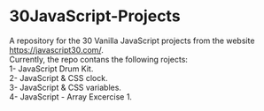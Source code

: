 # 30JavaScript-Projects
A repository for the 30 Vanilla JavaScript projects from the website https://javascript30.com/.  
Currently, the repo contans the following rojects:  
1- JavaScript Drum Kit.  
2- JavaScript & CSS clock.  
3- JavaScript & CSS variables.  
4- JavaScript - Array Excercise 1.  


